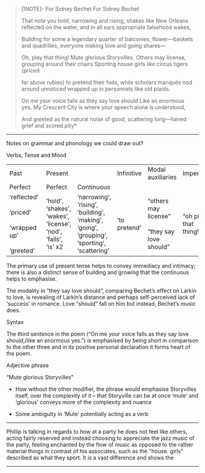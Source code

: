 > [!NOTE]- For Sidney Bechet
> For Sidney Bechet  
> 
> That note you hold, narrowing and rising,
> shakes like New Orleans reflected on the water,
> and in all ears appropriate falsehood wakes,
> 
> Building for some a legendary quarter of balconies,
> flower—baskets and quadrilles,
> everyone making love and going shares—
> 
> Oh, play that thing! Mute glorious Storyvilles.
> Others may license, grouping around their chairs
> Sporting house girls like circus tigers (priced
> 
> far above rubies) to pretend their fads,
> while scholars manqués nod around unnoticed
> wrapped up in personnels like old plaids. 
> 
> On me your voice falls as they say love should
> Like an enormous yes. My Crescent City
> is where your speech alone is understood,
> 
> And greeted as the natural noise of good,
> scattering long—haired grief and scored pity* 

---

Notes on grammar and phonology we could draw out? 

Verbs, Tense and Mood

|   |   |   |   |   |   |
|---|---|---|---|---|---|
|Past|Present|   |Infinitive|Modal auxiliaries|Imperative|
|Perfect|Perfect|Continuous|
|‘reflected’ <br><br>‘priced’ <br><br>‘wrapped up’ <br><br>‘greeted’|‘hold’, ‘shakes’, ‘wakes’, ‘license’, ‘nod’, ‘falls’, ‘is’ x2|‘narrowing’, ‘rising’, ‘building’, ‘making’, ‘going’, ‘grouping’, ‘sporting’, ‘scattering’|‘to pretend’|“others may license” <br><br>“they say love should”|“oh play that thing!”|

The primary use of present tense helps to convey immediacy and intimacy; there is also a distinct sense of building and growing that the continuous helps to emphasise.  

The modality in “they say love should”, comparing Bechet’s effect on Larkin to love, is revealing of Larkin’s distance and perhaps self-perceived lack of ‘success’ in romance. Love “should” fall on him but instead, Bechet’s music does.  

Syntax 

The third sentence in the poem (“On me your voice falls as they say love should,/like an enormous yes.”) is emphasised by being short in comparison to the other three and in its positive personal declaration it forms heart of the poem. 

Adjective phrase 

“Mute glorious Storyvilles” 

- How without the other modifier, the phrase would emphasise Storyvilles itself, over the complexity of it – that Storyville can be at once ‘mute’ and ‘glorious’ conveys more of the complexity and nuance 
    
- Some ambiguity in ‘Mute’ potentially acting as a verb

---
Phillip is talking in regards to how at a party he does not feel like others, acting fairly reserved and instead choosing to appreciate the jazz music of the party, feeling enchanted by the flow of music as opposed to the rather material things in contrast of his associates, such as the "house. girls" described as what they sport. It is a vast difference and shows the 

---

